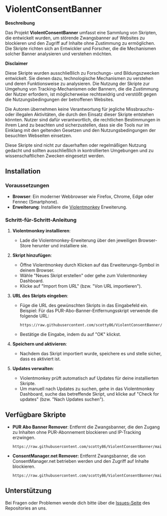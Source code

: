 # ViolentConsentBanner

**Beschreibung**

Das Projekt **ViolentConsentBanner** umfasst eine Sammlung von Skripten, die entwickelt wurden, um störende Zwangsbanner auf Websites zu blockieren und den Zugriff auf Inhalte ohne Zustimmung zu ermöglichen. Die Skripte richten sich an Entwickler und Forscher, die die Mechanismen solcher Banner analysieren und verstehen möchten.

**Disclaimer**

Diese Skripte wurden ausschließlich zu Forschungs- und Bildungszwecken entwickelt. Sie dienen dazu, technologische Mechanismen zu verstehen und deren Funktionsweise zu analysieren. Die Nutzung der Skripte zur Umgehung von Tracking-Mechanismen oder Bannern, die die Zustimmung der Nutzer erfordern, ist möglicherweise rechtswidrig und verstößt gegen die Nutzungsbedingungen der betroffenen Websites.

Die Autoren übernehmen keine Verantwortung für jegliche Missbrauchs- oder illegalen Aktivitäten, die durch den Einsatz dieser Skripte entstehen könnten. Nutzer sind dafür verantwortlich, die rechtlichen Bestimmungen in ihrem Land zu beachten und sicherzustellen, dass sie die Tools nur im Einklang mit den geltenden Gesetzen und den Nutzungsbedingungen der besuchten Webseiten einsetzen.

Diese Skripte sind nicht zur dauerhaften oder regelmäßigen Nutzung gedacht und sollten ausschließlich in kontrollierten Umgebungen und zu wissenschaftlichen Zwecken eingesetzt werden.

## Installation

### Voraussetzungen

- **Browser**: Ein moderner Webbrowser wie Firefox, Chrome, Edge oder Fennec (Smartphone).
- **Erweiterung**: Installiere die [Violentmonkey](https://violentmonkey.github.io/) Erweiterung.

### Schritt-für-Schritt-Anleitung

1. **Violentmonkey installieren**:
   - Lade die Violentmonkey-Erweiterung über den jeweiligen Browser-Store herunter und installiere sie.

2. **Skript hinzufügen**:
   - Öffne Violentmonkey durch Klicken auf das Erweiterungs-Symbol in deinem Browser.
   - Wähle "Neues Skript erstellen" oder gehe zum Violentmonkey Dashboard.
   - Klicke auf "Import from URL" (bzw. "Von URL importieren").

3. **URL des Skripts eingeben**:
   - Füge die URL des gewünschten Skripts in das Eingabefeld ein. Beispiel: Für das PUR-Abo-Banner-Entfernungsskript verwende die folgende URL:
     ```
     https://raw.githubusercontent.com/scotty86/ViolentConsentBanner/main/submodules/PurAboBannerRemover.js
     ```
   - Bestätige die Eingabe, indem du auf "OK" klickst.
   
4. **Speichern und aktivieren**:
   - Nachdem das Skript importiert wurde, speichere es und stelle sicher, dass es aktiviert ist.

5. **Updates verwalten**:
   - Violentmonkey prüft automatisch auf Updates für deine installierten Skripte.
   - Um manuell nach Updates zu suchen, gehe in das Violentmonkey Dashboard, suche das betreffende Skript, und klicke auf "Check for updates" (bzw. "Nach Updates suchen").

## Verfügbare Skripte

- **PUR Abo Banner Remover**: Entfernt die Zwangsbanner, die den Zugang zu Inhalten ohne PUR-Abonnement blockieren und IP-Tracking erzwingen.  
  ```
  https://raw.githubusercontent.com/scotty86/ViolentConsentBanner/main/submodules/PurAboBannerRemover.js
  ```
- **ConsentManager.net Remover:** Entfernt Zwangsbanner, die von ConsentManager.net betrieben werden und den Zugriff auf Inhalte blockieren.  
  ```
  https://raw.githubusercontent.com/scotty86/ViolentConsentBanner/main/submodules/ConsentManagerNetRemover.js
  ```

## Unterstützung

Bei Fragen oder Problemen wende dich bitte über die [Issues-Seite](https://github.com/scotty86/ViolentConsentBanner/issues) des Repositories an uns.
